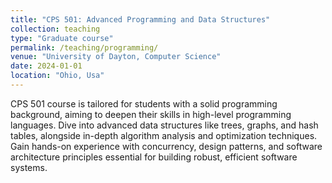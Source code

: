 ```yaml
---
title: "CPS 501: Advanced Programming and Data Structures"
collection: teaching
type: "Graduate course"
permalink: /teaching/programming/
venue: "University of Dayton, Computer Science"
date: 2024-01-01
location: "Ohio, Usa"
---
```


CPS 501 course is tailored for students with a solid programming background, aiming to deepen their skills in high-level programming languages. Dive into advanced data structures like trees, graphs, and hash tables, alongside in-depth algorithm analysis and optimization techniques. Gain hands-on experience with concurrency, design patterns, and software architecture principles essential for building robust, efficient software systems.
